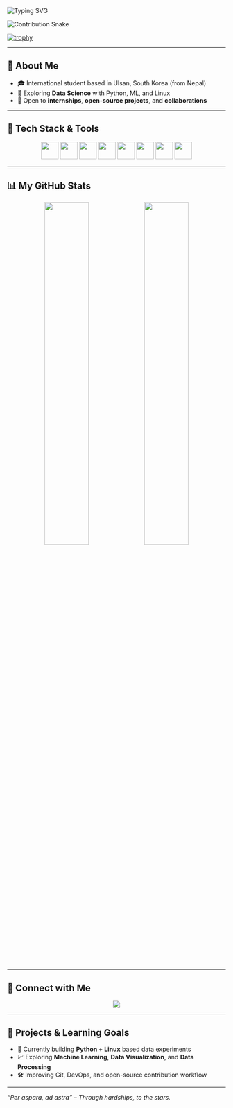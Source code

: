 <!-- Typing animation header -->
![Typing SVG](https://readme-typing-svg.herokuapp.com?font=Fira+Code&size=28&pause=1000&center=true&vCenter=true&color=F76900&width=600&lines=Hi+there!+I'm+Sherap+Choephel+Hyolmo;Aspiring+Data+Scientist+%7C+Developer+%7C+Tech+Explorer)

<!-- Snake animation of contributions -->
![Contribution Snake](https://github.com/sherapchoephelhyolmo/sherapchoephelhyolmo/blob/output/github-contribution-grid-snake.svg)

<!-- Trophies & visual flair -->
[![trophy](https://github-profile-trophy.vercel.app/?username=sherapchoephelhyolmo&theme=radical&no-bg=true&margin-w=15)](https://github.com/ryo-ma/github-profile-trophy)

---

## 👋 About Me

- 🎓 International student based in Ulsan, South Korea (from Nepal)  
- 🌱 Exploring **Data Science** with Python, ML, and Linux  
- 🧩 Open to **internships**, **open-source projects**, and **collaborations**

---

## 🧰 Tech Stack & Tools

<p align="center">
  <img src="https://cdn.jsdelivr.net/gh/devicons/devicon/icons/python/python-original.svg" height="40" />
  <img src="https://cdn.jsdelivr.net/gh/devicons/devicon/icons/nodejs/nodejs-original.svg" height="40" />
  <img src="https://cdn.jsdelivr.net/gh/devicons/devicon/icons/linux/linux-original.svg" height="40" />
  <img src="https://cdn.jsdelivr.net/gh/devicons/devicon/icons/html5/html5-original.svg" height="40" />
  <img src="https://cdn.jsdelivr.net/gh/devicons/devicon/icons/css3/css3-original.svg" height="40" />
  <img src="https://cdn.jsdelivr.net/gh/devicons/devicon/icons/git/git-original.svg" height="40" />
  <img src="https://cdn.jsdelivr.net/gh/devicons/devicon/icons/vscode/vscode-original.svg" height="40" />
  <img src="https://cdn.jsdelivr.net/gh/devicons/devicon/icons/postman/postman-original.svg" height="40" />
</p>

---

## 📊 My GitHub Stats

<p align="center">
  <img src="https://github-readme-stats.vercel.app/api?username=sherapchoephelhyolmo&show_icons=true&theme=radical" width="45%" />
  <img src="https://github-readme-stats.vercel.app/api/top-langs/?username=sherapchoephelhyolmo&layout=compact&theme=radical" width="45%" />
</p>

---

## 🔗 Connect with Me

<p align="center">
  <a href="https://www.linkedin.com/in/sherap-choephel-hyplmo-62b624236/">
    <img src="https://img.shields.io/badge/LinkedIn-blue?style=for-the-badge&logo=linkedin" />
  </a>
</p>

---

## 🚀 Projects & Learning Goals

- 🚧 Currently building **Python + Linux** based data experiments  
- 📈 Exploring **Machine Learning**, **Data Visualization**, and **Data Processing**  
- 🛠 Improving Git, DevOps, and open-source contribution workflow

---

_“Per aspara, ad astra” – Through hardships, to the stars._
